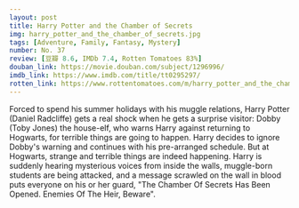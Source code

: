 ```yaml
---
layout: post 
title: Harry Potter and the Chamber of Secrets
img: harry_potter_and_the_chamber_of_secrets.jpg
tags: [Adventure, Family, Fantasy, Mystery]
number: No. 37
review: [豆瓣 8.6, IMDb 7.4, Rotten Tomatoes 83%]
douban_link: https://movie.douban.com/subject/1296996/
imdb_link: https://www.imdb.com/title/tt0295297/
rotten_link: https://www.rottentomatoes.com/m/harry_potter_and_the_chamber_of_secrets
---
```


Forced to spend his summer holidays with his muggle relations, Harry Potter (Daniel Radcliffe) gets a real shock when he gets a surprise visitor: Dobby (Toby Jones) the house-elf, who warns Harry against returning to Hogwarts, for terrible things are going to happen. Harry decides to ignore Dobby's warning and continues with his pre-arranged schedule. But at Hogwarts, strange and terrible things are indeed happening. Harry is suddenly hearing mysterious voices from inside the walls, muggle-born students are being attacked, and a message scrawled on the wall in blood puts everyone on his or her guard, "The Chamber Of Secrets Has Been Opened. Enemies Of The Heir, Beware".